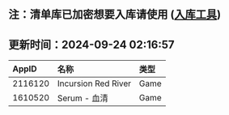 ## 注：清单库已加密想要入库请使用 ([入库工具](https://github.com/BlankTMing/ManifestAutoUpdate/releases))

## 更新时间：2024-09-24 02:16:57
| AppID | 名称 | 类型  |
| :-------------------- | :----------------------------- | :----------- |
| 2116120 | Incursion Red River| Game |
| 1610520 | Serum - 血清| Game |

